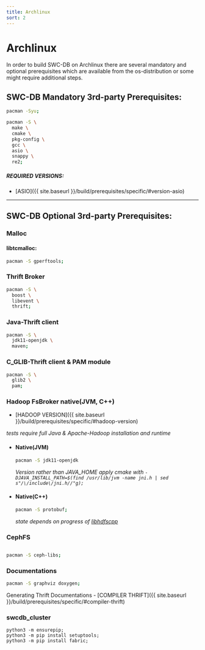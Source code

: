 ```yaml
---
title: Archlinux
sort: 2
---
```


# Archlinux


In order to build SWC-DB on Archlinux there are several mandatory and optional prerequisites which are available from the os-distribution or some might require additional steps.


## SWC-DB Mandatory 3rd-party Prerequisites:
```bash
pacman -Syu;
```
```bash
pacman -S \
  make \
  cmake \
  pkg-config \
  gcc \
  asio \
  snappy \
  re2;
```

##### REQUIRED VERSIONS:
  * [ASIO]({{ site.baseurl }}/build/prerequisites/specific/#version-asio)


***


## SWC-DB Optional 3rd-party Prerequisites:

### Malloc

#### libtcmalloc:
```bash
pacman -S gperftools;
```


### Thrift Broker
```bash
pacman -S \
  boost \
  libevent \
  thrift;
```


### Java-Thrift client
```bash
pacman -S \
  jdk11-openjdk \
  maven;
```

### C_GLIB-Thrift client & PAM module
```bash
pacman -S \
  glib2 \
  pam;
```


### Hadoop FsBroker native(JVM, C++)

* [HADOOP VERSION]({{ site.baseurl }}/build/prerequisites/specific/#hadoop-version)

_tests require full Java & Apache-Hadoop installation and runtime_

   * #### Native(JVM)
      ```bash
      pacman -S jdk11-openjdk
      ```
     _Version rather than JAVA_HOME apply cmake with `-DJAVA_INSTALL_PATH=$(find /usr/lib/jvm -name jni.h | sed s"/\/include\/jni.h//"g);`_

   * #### Native(C++)
      ```bash
      pacman -S protobuf;
      ```
     _state depends on progress of [libhdfscpp](https://github.com/apache/hadoop/tree/trunk/hadoop-hdfs-project/hadoop-hdfs-native-client/src/main/native/libhdfspp)_



### CephFS
```bash

pacman -S ceph-libs;
```


### Documentations
```bash
pacman -S graphviz doxygen;
```
Generating Thrift Documentations - [COMPILER THRIFT]({{ site.baseurl }}/build/prerequisites/specific/#compiler-thrift)



### swcdb_cluster
```
python3 -m ensurepip;
python3 -m pip install setuptools;
python3 -m pip install fabric;
```

